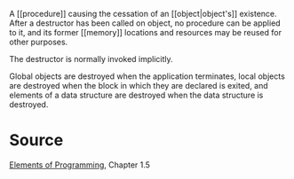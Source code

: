 A [[procedure]] causing the cessation of an [[object|object's]] existence. After a destructor has been called on object, no procedure can be applied to it, and its former [[memory]] locations and resources may be reused for other purposes.

The destructor is normally invoked implicitly. 

Global objects are destroyed when the application terminates, local objects are destroyed when the block in which they are declared is exited, and elements of a data structure are destroyed when the data structure is destroyed.

# Source

[Elements of Programming](http://elementsofprogramming.com/eop.pdf), Chapter 1.5